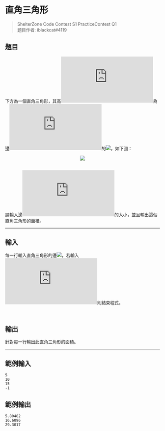 # 直角三角形

> ShelterZone Code Contest S1 PracticeContest Q1<br>
> 題目作者: iblackcat#4119

## 題目
下方為一個直角三角形，其高![](https://latex.codecogs.com/svg.latex?a)為邊![](https://latex.codecogs.com/svg.latex?b)的![](https://latex.codecogs.com/svg.latex?log_{2}b)，如下圖：

<center>
<img src="https://upload.wikimedia.org/wikipedia/commons/thumb/6/6f/Rtriangle.svg/1200px-Rtriangle.svg.png">
</center>
<br>

請輸入邊![](https://latex.codecogs.com/svg.latex?b)的大小，並且輸出這個直角三角形的面積。

---

## 輸入
每一行輸入直角三角形的邊![](https://latex.codecogs.com/svg.latex?b%20(0<b<1000))，若輸入![](https://latex.codecogs.com/svg.latex?-1)則結束程式。

<br>

## 輸出
針對每一行輸出此直角三角形的面積。

---

## 範例輸入
```
5
10
15
-1
```
## 範例輸出
```
5.80482
16.6096
29.3017
```
